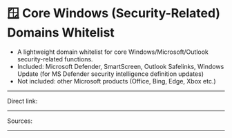 # 🪟 Core Windows (Security-Related) Domains Whitelist
- A lightweight domain whitelist for core Windows/Microsoft/Outlook security-related functions.
- Included: Microsoft Defender, SmartScreen, Outlook Safelinks, Windows Update (for MS Defender security intelligence definition updates)
- Not included: other Microsoft products (Office, Bing, Edge, Xbox etc.)

--- 

Direct link:

--- 

Sources:

---
